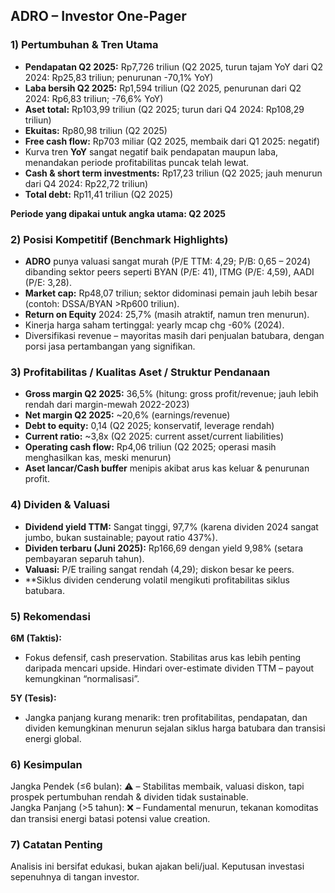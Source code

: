 ## ADRO – Investor One-Pager

### 1) Pertumbuhan & Tren Utama
- **Pendapatan Q2 2025:** Rp7,726 triliun (Q2 2025, turun tajam YoY dari Q2 2024: Rp25,83 triliun; penurunan -70,1% YoY)
- **Laba bersih Q2 2025:** Rp1,594 triliun (Q2 2025, penurunan dari Q2 2024: Rp6,83 triliun; -76,6% YoY)
- **Aset total:** Rp103,99 triliun (Q2 2025; turun dari Q4 2024: Rp108,29 triliun)
- **Ekuitas:** Rp80,98 triliun (Q2 2025)
- **Free cash flow:** Rp703 miliar (Q2 2025, membaik dari Q1 2025: negatif)
- Kurva tren **YoY** sangat negatif baik pendapatan maupun laba, menandakan periode profitabilitas puncak telah lewat.
- **Cash & short term investments:** Rp17,23 triliun (Q2 2025; jauh menurun dari Q4 2024: Rp22,72 triliun)
- **Total debt:** Rp11,41 triliun (Q2 2025)

**Periode yang dipakai untuk angka utama: Q2 2025**

### 2) Posisi Kompetitif (Benchmark Highlights)
- **ADRO** punya valuasi sangat murah (P/E TTM: 4,29; P/B: 0,65 – 2024) dibanding sektor peers seperti BYAN (P/E: 41), ITMG (P/E: 4,59), AADI (P/E: 3,28).
- **Market cap:** Rp48,07 triliun; sektor didominasi pemain jauh lebih besar (contoh: DSSA/BYAN >Rp600 triliun).
- **Return on Equity** 2024: 25,7% (masih atraktif, namun tren menurun).
- Kinerja harga saham tertinggal: yearly mcap chg -60% (2024).
- Diversifikasi revenue – mayoritas masih dari penjualan batubara, dengan porsi jasa pertambangan yang signifikan.

### 3) Profitabilitas / Kualitas Aset / Struktur Pendanaan
- **Gross margin Q2 2025:** 36,5% (hitung: gross profit/revenue; jauh lebih rendah dari margin-mewah 2022-2023)
- **Net margin Q2 2025:** ~20,6% (earnings/revenue)
- **Debt to equity:** 0,14 (Q2 2025; konservatif, leverage rendah)
- **Current ratio:** ~3,8x (Q2 2025: current asset/current liabilities)
- **Operating cash flow:** Rp4,06 triliun (Q2 2025; operasi masih menghasilkan kas, meski menurun)
- **Aset lancar/Cash buffer** menipis akibat arus kas keluar & penurunan profit.

### 4) Dividen & Valuasi
- **Dividend yield TTM:** Sangat tinggi, 97,7% (karena dividen 2024 sangat jumbo, bukan sustainable; payout ratio 437%).
- **Dividen terbaru (Juni 2025):** Rp166,69 dengan yield 9,98% (setara pembayaran separuh tahun).
- **Valuasi:** P/E trailing sangat rendah (4,29); diskon besar ke peers.
- **Siklus dividen cenderung volatil mengikuti profitabilitas siklus batubara.

### 5) Rekomendasi
**6M (Taktis):**  
- Fokus defensif, cash preservation. Stabilitas arus kas lebih penting daripada mencari upside. Hindari over-estimate dividen TTM – payout kemungkinan “normalisasi”.

**5Y (Tesis):**  
- Jangka panjang kurang menarik: tren profitabilitas, pendapatan, dan dividen kemungkinan menurun sejalan siklus harga batubara dan transisi energi global.

### 6) Kesimpulan
Jangka Pendek (≤6 bulan): ⚠️ – Stabilitas membaik, valuasi diskon, tapi prospek pertumbuhan rendah & dividen tidak sustainable.  
Jangka Panjang (>5 tahun): ❌ – Fundamental menurun, tekanan komoditas dan transisi energi batasi potensi value creation.

### 7) Catatan Penting
Analisis ini bersifat edukasi, bukan ajakan beli/jual. Keputusan investasi sepenuhnya di tangan investor.